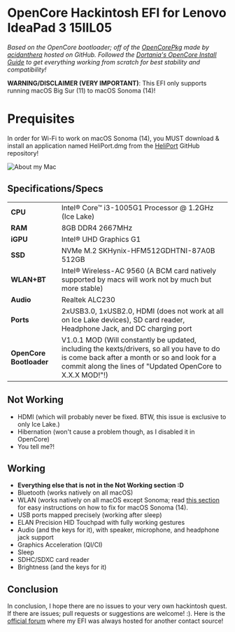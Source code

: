 # OpenCore Hackintosh EFI for Lenovo IdeaPad 3 15IIL05
*Based on the OpenCore bootloader; off of the [OpenCorePkg](https://github.com/acidanthera/OpenCorePkg) made by [acidanthera](https://github.com/acidanthera) hosted on GitHub. Followed the [Dortania's OpenCore Install Guide](https://www.google.com/url?sa=t&rct=j&q=&esrc=s&source=web&cd=&cad=rja&uact=8&ved=2ahUKEwjH3Oa9zM-GAxWT4ckDHUk3AMwQFnoECBIQAQ&url=https%3A%2F%2Fdortania.github.io%2FOpenCore-Install-Guide%2F&usg=AOvVaw0-C3oq3BIYKrFYg3XoR6SD&opi=89978449) to get everything working from scratch for best stability and compatibility!*

**WARNING/DISCLAIMER (VERY IMPORTANT)**: This EFI only supports running macOS Big Sur (11) to macOS Sonoma (14)! 


# Prequisites
In order for Wi-Fi to work on macOS Sonoma (14), you MUST download & install an application named HeliPort.dmg from the [HeliPort](github.com/OpenIntelWireless/HeliPort/releases/latest) GitHub repository! 

![About my Mac](images/About-my-mac.png)

## Specifications/Specs

| | |
|-|-|
|**CPU**|Intel® Core™ i3-1005G1 Processor @ 1.2GHz (Ice Lake)|
|**RAM**|8GB DDR4 2667MHz|
|**iGPU**|Intel® UHD Graphics G1|
|**SSD**|NVMe M.2 SKHynix-HFM512GDHTNI-87A0B 512GB|
|**WLAN+BT**|Intel® Wireless-AC 9560 (A BCM card natively supported by macs will work not by much but more stable)|
|**Audio**|Realtek ALC230|
|**Ports**|2xUSB3.0, 1xUSB2.0, HDMI (does not work at all on Ice Lake devices), SD card reader, Headphone Jack, and DC charging port|
|**OpenCore Bootloader**|V1.0.1 MOD (Will constantly be updated, including the kexts/drivers, so all you have to do is come back after a month or so and look for a commit along the lines of "Updated OpenCore to X.X.X MOD!"!)

## Not Working

- HDMI (which will probably never be fixed. BTW, this issue is exclusive to only Ice Lake.)
- Hibernation (won't cause a problem though, as I disabled it in OpenCore)
- You tell me?!

## Working

- **Everything else that is not in the Not Working section :D**
- Bluetooth (works natively on all macOS)
- WLAN (works natively on all macOS except Sonoma; read [this section](#prequisites) for easy instructions on how to fix for macOS Sonoma (14).
- USB ports mapped precisely (working after sleep)
- ELAN Precision HID Touchpad with fully working gestures
- Audio (and the keys for it), with speaker, microphone, and headphone jack support
- Graphics Acceleration (QI/CI)
- Sleep
- SDHC/SDXC card reader
- Brightness (and the keys for it)

## Conclusion

In conclusion, I hope there are no issues to your very own hackintosh quest. If there are issues; pull requests or suggestions are welcome! :). Here is the [official forum](https://www.olarila.com/topic/37423-perfect-vanilla-efi-for-lenovo-ideapad-3-15iil05-only-for-macos-big-sur-to-sonoma-trijintosh/) where my EFI was always hosted for another contact source!
